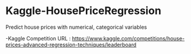 # Kaggle-HousePriceRegression  

Predict house prices with numerical, categorical variables  

-Kaggle Competition URL : https://www.kaggle.com/competitions/house-prices-advanced-regression-techniques/leaderboard  
